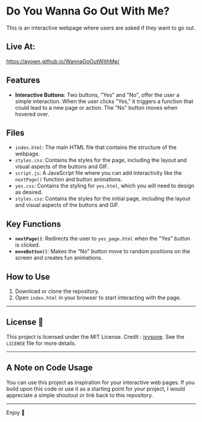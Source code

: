 # Do You Wanna Go Out With Me?

This is an interactive webpage where users are asked if they want to go out.


## Live At: 
https://ayown.github.io/WannaGoOutWithMe/

## Features

- **Interactive Buttons**: Two buttons, "Yes" and "No", offer the user a simple interaction. When the user clicks "Yes," it triggers a function that could lead to a new page or action. The "No" button moves when hovered over.

## Files

- `index.html`: The main HTML file that contains the structure of the webpage.
- `styles.css`: Contains the styles for the page, including the layout and visual aspects of the buttons and GIF.
- `script.js`: A JavaScript file where you can add interactivity like the `nextPage()` function and button animations.
- `yes.css`: Contains the styling for `yes.html`, which you will need to design as desired.
- `styles.css`: Contains the styles for the initial page, including the layout and visual aspects of the buttons and GIF.


## Key Functions

- **`nextPage()`**: Redirects the user to `yes_page.html` when the "Yes" button is clicked.
- **`moveButton()`**: Makes the "No" button move to random positions on the screen and creates fun animations.

## How to Use

1. Download or clone the repository.
2. Open `index.html` in your browser to start interacting with the page.

---

## License 📄

This project is licensed under the MIT License. Credit : [ivysone](https://github.com/ivysone). See the `LICENSE` file for more details.

---

## A Note on Code Usage

You can use this project as inspiration for your interactive web pages. If you build upon this code or use it as a starting point for your project, I would appreciate a simple shoutout or link back to this repository.

---

Enjoy 💖
